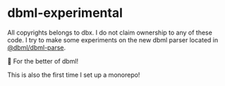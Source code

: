# dbml-experimental
All copyrights belongs to dbx. I do not claim ownership to any of these code. I try to make some experiments on the new dbml parser located in [@dbml/dbml-parse](https://github.com/holistics/dbml/tree/master/packages/dbml-parse).

💌 For the better of dbml!

This is also the first time I set up a monorepo!
